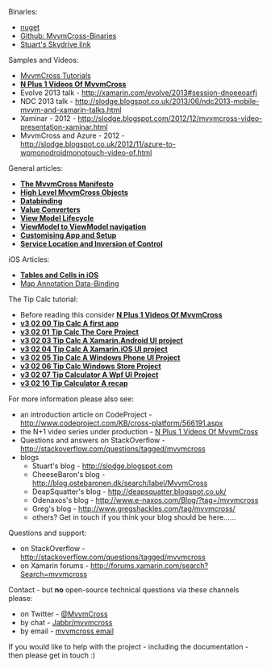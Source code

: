 Binaries:

* [nuget](https://www.nuget.org/packages?q=mvvmcross)
* [Github: MvvmCross-Binaries](https://github.com/slodge/MvvmCross-Binaries/)
* [Stuart's Skydrive link](http://sdrv.ms/URCbYN)

Samples and Videos:

*  [MvvmCross Tutorials](https://github.com/slodge/MvvmCross/wiki/MvvmCross-Tutorials)
*   **[N Plus 1 Videos Of MvvmCross](/slodge/MvvmCross/wiki/N-1-Videos-Of-MvvmCross)**
*   Evolve 2013 talk - http://xamarin.com/evolve/2013#session-dnoeeoarfj
*   NDC 2013 talk - http://slodge.blogspot.co.uk/2013/06/ndc2013-mobile-mvvm-and-xamarin-talks.html
*   Xaminar - 2012 - http://slodge.blogspot.com/2012/12/mvvmcross-video-presentation-xaminar.html
*   MvvmCross and Azure - 2012 - http://slodge.blogspot.co.uk/2012/11/azure-to-wpmonodroidmonotouch-video-of.html

General articles:

*   **[The MvvmCross Manifesto](/slodge/MvvmCross/wiki/The-MvvmCross-Manifesto)**
*   **[High Level MvvmCross Objects](/slodge/MvvmCross/wiki/High-Level-MvvmCross-Objects)**
*   **[Databinding](/slodge/MvvmCross/wiki/Databinding)**
*   **[Value Converters](/slodge/MvvmCross/wiki/Value-Converters)**
*   **[View Model Lifecycle](/slodge/MvvmCross/wiki/View-Model-Lifecycle)**
*   **[ViewModel  to ViewModel navigation](/slodge/MvvmCross/wiki/ViewModel--to-ViewModel-navigation)**
*   **[Customising App and Setup ](https://github.com/slodge/MvvmCross/wiki/Customising-using-App-and-Setup)**
*   **[Service Location and Inversion of Control](/slodge/MvvmCross/wiki/Service-Location-and-Inversion-of-Control)**

iOS Articles:

*   **[Tables and Cells in iOS](/slodge/MvvmCross/wiki/Tables-and-Cells-in-iOS)**
*   [Map Annotation Data-Binding](https://github.com/slodge/MvvmCross/wiki/Map-Annotation-Data-Binding)

The Tip Calc tutorial:

  *   Before reading this consider **[N Plus 1 Videos Of MvvmCross](/slodge/MvvmCross/wiki/N-1-Videos-Of-MvvmCross)**
  *   **[v3 02 00 Tip Calc A first app](/slodge/MvvmCross/wiki/v3-02-00-Tip-Calc-A-first-app)**
  *   **[v3 02 01 Tip Calc   The Core Project](/slodge/MvvmCross/wiki/v3-02-01-Tip-Calc---The-Core-Project)**
  *   **[v3 02 03 Tip Calc A Xamarin.Android UI project](/slodge/MvvmCross/wiki/v3-02-03-Tip-Calc-A-Xamarin.Android-UI-project)**
  *   **[v3 02 04 Tip Calc A Xamarin.iOS UI project](/slodge/MvvmCross/wiki/v3-02-04-Tip-Calc-A-Xamarin.iOS-UI-project)**
  *   **[v3 02 05 Tip Calc A Windows Phone UI Project](/slodge/MvvmCross/wiki/v3-02-05-Tip-Calc-A-Windows-Phone-UI-Project)**
  *   **[v3 02 06 Tip Calc Windows Store Project](/slodge/MvvmCross/wiki/v3-02-06-Tip-Calc-Windows-Store-Project)**
  *   **[v3 02 07 Tip Calculator A Wpf UI Project](/slodge/MvvmCross/wiki/v3-02-07-Tip-Calculator-A-Wpf-UI-Project)**
  *   **[v3 02 10 Tip Calculator   A recap](/slodge/MvvmCross/wiki/v3-02-10-Tip-Calculator---A-recap)**

For more information please also see:

- an introduction article on CodeProject - http://www.codeproject.com/KB/cross-platform/566191.aspx
- the N+1 video series under production - [N Plus 1 Videos Of MvvmCross](/slodge/MvvmCross/wiki/N-1-Videos-Of-MvvmCross)
- Questions and answers on StackOverflow - http://stackoverflow.com/questions/tagged/mvvmcross
- blogs
  - Stuart's blog - http://slodge.blogspot.com
  - CheeseBaron's blog - http://blog.ostebaronen.dk/search/label/MvvmCross
  - DeapSquatter's blog - http://deapsquatter.blogspot.co.uk/
  - Odenaxos's blog - http://www.e-naxos.com/Blog/?tag=/mvvmcross
  - Greg's blog - http://www.gregshackles.com/tag/mvvmcross/
  - others? Get in touch if you think your blog should be here......

Questions and support:

  * on StackOverflow - http://stackoverflow.com/questions/tagged/mvvmcross
  * on Xamarin forums - http://forums.xamarin.com/search?Search=mvvmcross

Contact - but **no** open-source technical questions via these channels please:

  * on Twitter - [@MvvmCross](https://twitter.com/MvvmCross)
  * by chat - [Jabbr/mvvmcross](https://jabbr.net/#/rooms/mvvmcross)
  * by email - [mvvmcross email](http://slodge.blogspot.co.uk/2013/06/my-standard-reply-to-mvvmcross-support.html)


If you would like to help with the project - including the documentation - then please get in touch :)